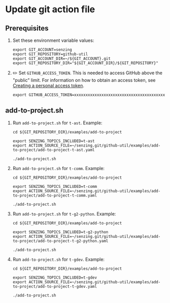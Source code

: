 # Update git action file

## Prerequisites

1. Set these environment variable values:

    ```console
    export GIT_ACCOUNT=senzing
    export GIT_REPOSITORY=github-util
    export GIT_ACCOUNT_DIR=~/${GIT_ACCOUNT}.git
    export GIT_REPOSITORY_DIR="${GIT_ACCOUNT_DIR}/${GIT_REPOSITORY}"
    ```

1. :pencil2: Set `GITHUB_ACCESS_TOKEN`.
   This is needed to access GitHub above the "public" limit.
   For information on how to obtain an access token, see
   [Creating a personal access token](https://docs.github.com/en/github/authenticating-to-github/keeping-your-account-and-data-secure/creating-a-personal-access-token).

    ```console
    export GITHUB_ACCESS_TOKEN=xxxxxxxxxxxxxxxxxxxxxxxxxxxxxxxxxxxxxxxx
    ```

## add-to-project.sh

1. Run `add-to-project.sh` for `t-ast`.
   Example:

    ```console
    cd ${GIT_REPOSITORY_DIR}/examples/add-to-project

    export SENZING_TOPICS_INCLUDED=t-ast
    export ACTION_SOURCE_FILE=~/senzing.git/github-util/examples/add-to-project/add-to-project-t-ast.yaml

    ./add-to-project.sh
    ```

1. Run `add-to-project.sh` for `t-comm`.
   Example:

    ```console
    cd ${GIT_REPOSITORY_DIR}/examples/add-to-project

    export SENZING_TOPICS_INCLUDED=t-comm
    export ACTION_SOURCE_FILE=~/senzing.git/github-util/examples/add-to-project/add-to-project-t-comm.yaml

    ./add-to-project.sh
    ```

1. Run `add-to-project.sh` for `t-g2-python`.
   Example:

    ```console
    cd ${GIT_REPOSITORY_DIR}/examples/add-to-project

    export SENZING_TOPICS_INCLUDED=t-g2-python
    export ACTION_SOURCE_FILE=~/senzing.git/github-util/examples/add-to-project/add-to-project-t-g2-python.yaml

    ./add-to-project.sh
    ```

1. Run `add-to-project.sh` for `t-gdev`.
   Example:

    ```console
    cd ${GIT_REPOSITORY_DIR}/examples/add-to-project

    export SENZING_TOPICS_INCLUDED=t-gdev
    export ACTION_SOURCE_FILE=~/senzing.git/github-util/examples/add-to-project/add-to-project-t-gdev.yaml

    ./add-to-project.sh
    ```
